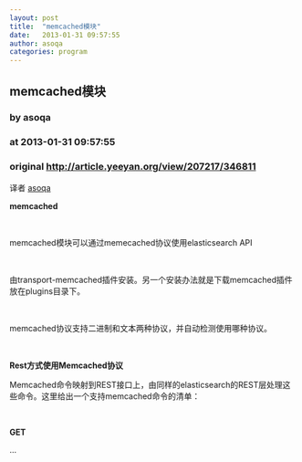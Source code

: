 ```yaml
---
layout: post
title:  "memcached模块"
date:   2013-01-31 09:57:55
author: asoqa
categories: program
---
```


## memcached模块
### by asoqa
### at 2013-01-31 09:57:55
### original <http://article.yeeyan.org/view/207217/346811>

<p>译者  <a href="http://user.yeeyan.org/u/207217">asoqa</a></p><p>
	<strong>memcached</strong>
</p>
<p>
	<br>
</p>
<p>
	memcached模块可以通过memecached协议使用elasticsearch API
</p>
<p>
	<br>
</p>
<p>
	由transport-memcached插件安装。另一个安装办法就是下载memcached插件放在plugins目录下。
</p>
<p>
	<br>
</p>
<p>
	memcached协议支持二进制和文本两种协议，并自动检测使用哪种协议。
</p>
<p>
	<br>
</p>
<p>
	<strong>Rest方式使用Memcached协议</strong>
</p>
<p>
	Memcached命令映射到REST接口上，由同样的elasticsearch的REST层处理这些命令。这里给出一个支持memcached命令的清单：
</p>
<p>
	<br>
</p>
<p>
	<strong>GET</strong>
</p>
<p>...<img src="http://www1.feedsky.com/t1/712823171/yeeyan-tech/feedsky/s.gif?r=http://article.yeeyan.org/view/207217/346811" border="0" height="0" width="0"></p>